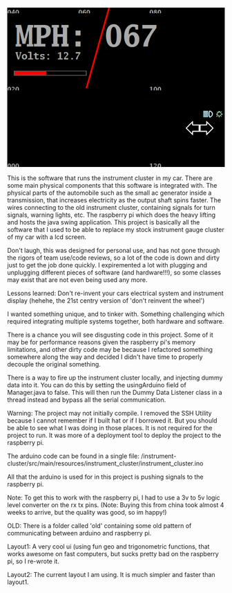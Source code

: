 ![Alt text](/cover.png?raw=true "New UI")

This is the software that runs the instrument cluster in my car. There are some main physical components that this software is integrated with. The physical parts of the automobile such as the small ac generator inside a transmission, that increases electricity as the output shaft spins faster. The wires connecting to the old instrument cluster, containing signals for turn signals, warning lights, etc. The raspberry pi which does the heavy lifting and hosts the java swing application. This project is basically all the software that I used to be able to replace my stock instrument gauge cluster of my car with a lcd screen.

Don't laugh, this was designed for personal use, and has not gone through the rigors of team use/code reviews, so a lot of the code is down and dirty just to get the job done quickly. I expiremented a lot with plugging and unplugging different pieces of software (and hardware!!!), so some classes may exist that are not even being used any more.

Lessons learned:
Don't re-invent your cars electrical system and instrument display (hehehe, the 21st centry version of 'don't reinvent the wheel')

I wanted something unique, and to tinker with. Something challenging which required integrating multiple systems together, both hardware and software.

There is a chance you will see disgusting code in this project. Some of it may be for performance reasons given the raspberry pi's memory limitations, and other dirty code may be because I refactored something somewhere along the way and decided I didn't have time to properly decouple the original something.

There is a way to fire up the instrument cluster locally, and injecting dummy data into it. You can do this by setting the usingArduino field of Manager.java to false. This will then run the Dummy Data Listener class in a thread instead and bypass all the serial communication.

Warning: The project may not initially compile. I removed the SSH Utility because I cannot remember if I built hat or if I borrowed it. But you should be able to see what I was doing in those places. It is not required for the project to run. It was more of a deployment tool to deploy the project to the raspberry pi.

The arduino code can be found in a single file:
/instrument-cluster/src/main/resources/instrument_cluster/instrument_cluster.ino

All that the arduino is used for in this project is pushing signals to the raspberry pi.

Note: To get this to work with the raspberry pi, I had to use a 3v to 5v logic level converter on the rx tx pins.
(Note: Buying this from china took almost 4 weeks to arrive, but the quality was good, so im happy!)

OLD: There is a folder called 'old' containing some old pattern of communicating between arduino and raspberry pi. 

Layout1: A very cool ui (using fun geo and trigonometric functions, that works awesome on fast computers, but sucks pretty bad on the raspberry pi, so I re-wrote it.

Layout2: The current layout I am using. It is much simpler and faster than layout1.
